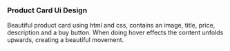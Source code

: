 ### Product Card Ui Design
Beautiful product card using html and css, contains an image, title, price, description and a buy button. When doing hover effects the content unfolds upwards, creating a beautiful movement.


